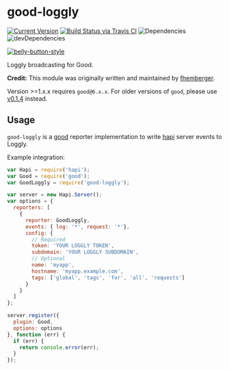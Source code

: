 # good-loggly

[![Current Version](https://img.shields.io/npm/v/good-loggly.svg)](https://www.npmjs.org/package/good-loggly)
[![Build Status via Travis CI](https://travis-ci.org/continuationlabs/good-loggly.svg?branch=master)](https://travis-ci.org/continuationlabs/good-loggly)
![Dependencies](http://img.shields.io/david/continuationlabs/good-loggly.svg)
![devDependencies](http://img.shields.io/david/dev/continuationlabs/good-loggly.svg)

[![belly-button-style](https://cdn.rawgit.com/continuationlabs/belly-button/master/badge.svg)](https://github.com/continuationlabs/belly-button)

Loggly broadcasting for Good.

**Credit:** This module was originally written and maintained by [fhemberger](https://github.com/fhemberger).

Version >=1.x.x requires `good@6.x.x`. For older versions of `good`, please use [v0.1.4](https://github.com/continuationlabs/good-loggly/releases/tag/v0.1.4) instead.

## Usage

`good-loggly` is a [good](https://github.com/hapijs/good) reporter implementation to write [hapi](http://hapijs.com/) server events to Loggly.

Example integration:

```javascript
var Hapi = require('hapi');
var Good = require('good');
var GoodLoggly = require('good-loggly');

var server = new Hapi.Server();
var options = {
  reporters: [
    {
      reporter: GoodLoggly,
      events: { log: '*', request: '*'},
      config: {
        // Required
        token: 'YOUR LOGGLY TOKEN',
        subdomain: 'YOUR LOGGLY SUBDOMAIN',
        // Optional
        name: 'myapp',
        hostname: 'myapp.example.com',
        tags: ['global', 'tags', 'for', 'all', 'requests']
      }
    }
  ]
};

server.register({
  plugin: Good,
  options: options
}, function (err) {
  if (err) {
    return console.error(err);
  }
});
```
